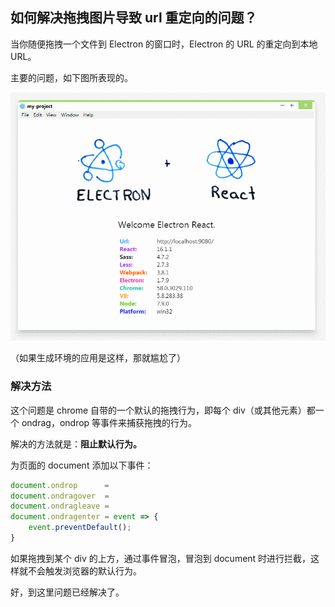 

## 如何解决拖拽图片导致 url 重定向的问题？
当你随便拖拽一个文件到 Electron 的窗口时，Electron 的 URL 的重定向到本地 URL。

主要的问题，如下图所表现的。

![](../resource/20180102212928.gif)

（如果生成环境的应用是这样，那就尴尬了）

### 解决方法
这个问题是 chrome 自带的一个默认的拖拽行为，即每个 div（或其他元素）都一个 ondrag，ondrop 等事件来捕获拖拽的行为。


解决的方法就是：**阻止默认行为。**

为页面的 document 添加以下事件：

```js
document.ondrop      =
document.ondragover  =
document.ondragleave =
document.ondragenter = event => {
    event.preventDefault();
}
```

如果拖拽到某个 div 的上方，通过事件冒泡，冒泡到 document 时进行拦截，这样就不会触发浏览器的默认行为。

好，到这里问题已经解决了。